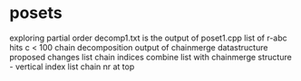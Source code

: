 # posets
exploring partial order
decomp1.txt is the output of poset1.cpp
	    list of r-abc hits c < 100
	    chain decomposition
	    output of chainmerge datastructure
proposed changes
list chain indices
combine list with chainmerge structure - vertical index
list chain nr at top
